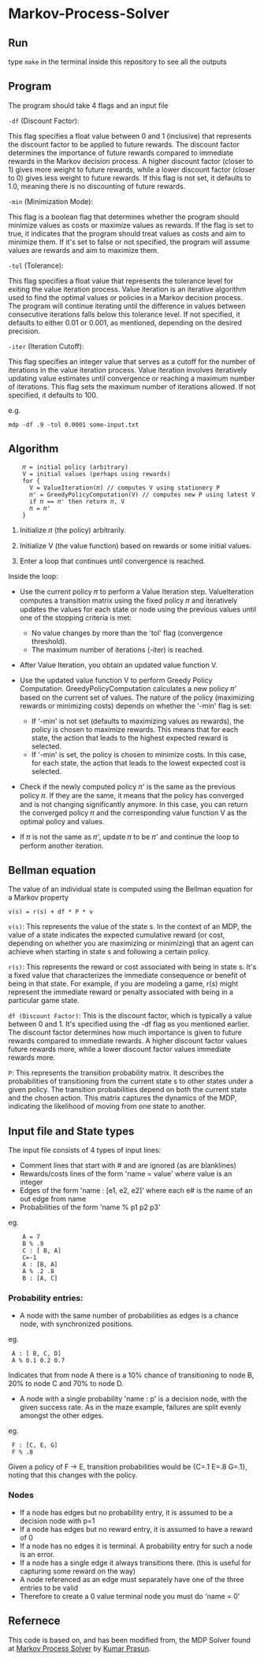 # Markov-Process-Solver

## Run
type `make` in the terminal inside this repository to see all the outputs 


## Program
The program should take 4 flags and an input file

`-df` (Discount Factor):

This flag specifies a float value between 0 and 1 (inclusive) that represents the discount factor to be applied to future rewards. The discount factor determines the importance of future rewards compared to immediate rewards in the Markov decision process. A higher discount factor (closer to 1) gives more weight to future rewards, while a lower discount factor (closer to 0) gives less weight to future rewards. If this flag is not set, it defaults to 1.0, meaning there is no discounting of future rewards.

`-min` (Minimization Mode):

This flag is a boolean flag that determines whether the program should minimize values as costs or maximize values as rewards. If the flag is set to true, it indicates that the program should treat values as costs and aim to minimize them. If it's set to false or not specified, the program will assume values are rewards and aim to maximize them.

`-tol` (Tolerance):

This flag specifies a float value that represents the tolerance level for exiting the value iteration process. Value iteration is an iterative algorithm used to find the optimal values or policies in a Markov decision process. The program will continue iterating until the difference in values between consecutive iterations falls below this tolerance level. If not specified, it defaults to either 0.01 or 0.001, as mentioned, depending on the desired precision.

`-iter` (Iteration Cutoff):

This flag specifies an integer value that serves as a cutoff for the number of iterations in the value iteration process. Value iteration involves iteratively updating value estimates until convergence or reaching a maximum number of iterations. This flag sets the maximum number of iterations allowed. If not specified, it defaults to 100.

e.g.

`mdp -df .9 -tol 0.0001 some-input.txt`


## Algorithm
```   
    𝜋 = initial policy (arbitrary)
    V = initial values (perhaps using rewards)
    for {
      V = ValueIteration(𝜋) // computes V using stationery P
      𝜋' = GreedyPolicyComputation(V) // computes new P using latest V
      if 𝜋 == 𝜋' then return 𝜋, V
      𝜋 = 𝜋'
    }
```

1. Initialize 𝜋 (the policy) arbitrarily.

2. Initialize V (the value function) based on rewards or some initial values.

3. Enter a loop that continues until convergence is reached.

Inside the loop:

* Use the current policy 𝜋 to perform a Value Iteration step. ValueIteration computes a transition matrix using the fixed policy 𝜋 and iteratively updates the values for each state or node using the previous values until one of the stopping criteria is met:

  * No value changes by more than the 'tol' flag (convergence threshold).
  * The maximum number of iterations (-iter) is reached.
* After Value Iteration, you obtain an updated value function V.

* Use the updated value function V to perform Greedy Policy Computation. GreedyPolicyComputation calculates a new policy 𝜋' based on the current set of values. The nature of the policy (maximizing rewards or minimizing costs) depends on whether the '-min' flag is set:

  * If '-min' is not set (defaults to maximizing values as rewards), the policy is chosen to maximize rewards. This means that for each state, the action that leads to the highest expected reward is selected.
  * If '-min' is set, the policy is chosen to minimize costs. In this case, for each state, the action that leads to the lowest expected cost is selected.
* Check if the newly computed policy 𝜋' is the same as the previous policy 𝜋. If they are the same, it means that the policy has converged and is not changing significantly anymore. In this case, you can return the converged policy 𝜋 and the corresponding value function V as the optimal policy and values.

* If 𝜋 is not the same as 𝜋', update 𝜋 to be 𝜋' and continue the loop to perform another iteration.
  
## Bellman equation

The value of an individual state is computed using the Bellman equation for a Markov property

`v(s) = r(s) + df * P * v`

`v(s)`: This represents the value of the state s. In the context of an MDP, the value of a state indicates the expected cumulative reward (or cost, depending on whether you are maximizing or minimizing) that an agent can achieve when starting in state s and following a certain policy.

`r(s)`: This represents the reward or cost associated with being in state s. It's a fixed value that characterizes the immediate consequence or benefit of being in that state. For example, if you are modeling a game, r(s) might represent the immediate reward or penalty associated with being in a particular game state.

`df (Discount Factor)`: This is the discount factor, which is typically a value between 0 and 1. It's specified using the -df flag as you mentioned earlier. The discount factor determines how much importance is given to future rewards compared to immediate rewards. A higher discount factor values future rewards more, while a lower discount factor values immediate rewards more.

`P`: This represents the transition probability matrix. It describes the probabilities of transitioning from the current state s to other states under a given policy. The transition probabilities depend on both the current state and the chosen action. This matrix captures the dynamics of the MDP, indicating the likelihood of moving from one state to another.

## Input file and State types

The input file consists of 4 types of input lines:

* Comment lines that start with # and are ignored (as are blanklines)
* Rewards/costs lines of the form 'name = value' where value is an integer
* Edges of the form 'name : [e1, e2, e2]' where each e# is the name of an out edge from name
* Probabilities of the form 'name % p1 p2 p3'

eg.
```
    A = 7
    B % .9
    C : [ B, A]
    C=-1
    A : [B, A]
    A % .2 .8
    B : [A, C]
```

### Probability entries:
* A node with the same number of probabilities as edges is a chance node, with synchronized positions.

eg. 
```
 A : [ B, C, D]
 A % 0.1 0.2 0.7
```
Indicates that from node A there is a 10% chance of transitioning to node B, 20% to node C and 70% to node D.

* A node with a single probability 'name : p' is a decision node, with the given success rate.
As in the maze example, failures are split evenly amongst the other edges.

eg. 
```
 F : [C, E, G]
 F % .8
```
Given a policy of F -> E, transition probabilities would be {C=.1 E=.8 G=.1}, noting that this changes with the policy.

### Nodes
* If a node has edges but no probability entry, it is assumed to be a decision node with p=1
* If a node has edges but no reward entry, it is assumed to have a reward of 0
* If a node has no edges it is terminal. A probability entry for such a node is an error.
* If a node has a single edge it always transitions there. (this is useful for capturing some reward on the way)
* A node referenced as an edge must separately have one of the three entries to be valid
* Therefore to create a 0 value terminal node you must do 'name = 0'


## Refernece
This code is based on, and has been modified from, the MDP Solver found at [Markov Process Solver](https://github.com/TestSubjector/NYU_CSCI_GA_2560/tree/master/Lab3) by [Kumar Prasun](https://github.com/TestSubjector).